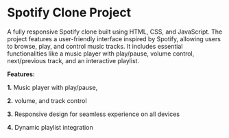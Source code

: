 # Spotify Clone Project
A fully responsive Spotify clone built using HTML, CSS, and JavaScript. The project features a user-friendly interface inspired by Spotify, allowing users to browse, play, and control music tracks. It includes essential functionalities like a music player with play/pause, volume control, next/previous track, and an interactive playlist.


**Features:**


**1.** Music player with play/pause, 


**2.** volume, and track control


**3.** Responsive design for seamless experience on all devices


**4.** Dynamic playlist integration
